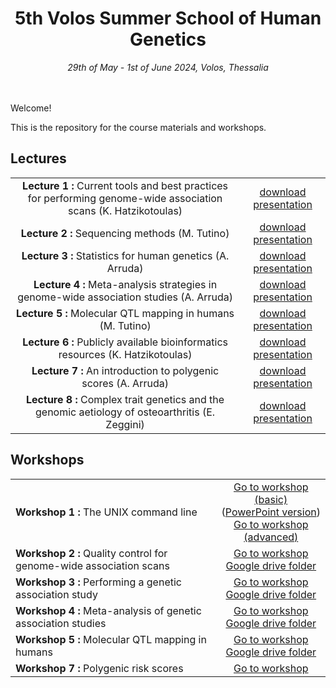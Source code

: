 <div align="center">
<h1>5th Volos Summer School of Human Genetics</h1>
<i>29th of May - 1st of June 2024, Volos, Thessalia</i>
</div>
<br>
<br>


Welcome! 

This is the repository for the course materials and workshops. 

## Lectures
<table>
<tr>
<td align="center"><strong>Lecture 1 : </strong> Current tools and best practices for performing genome-wide association scans (K. Hatzikotoulas)</td>
<td align="center"><a href="https://github.com/wtsi-team144/VolosSummerSchool/raw/master/VSS_2024/Lectures/Lecture1_QC.pdf">download presentation</a> </td>
</tr>
<tr>
<td align="center"><strong>Lecture 2 : </strong> Sequencing methods (M. Tutino)</td>
<td align="center"><a href="https://github.com/wtsi-team144/VolosSummerSchool/raw/master/VSS_2024/Lectures/Lecture2_Sequencing_methods.pdf">download presentation</a> </td>
</tr>
<tr>
<td align="center"><strong>Lecture 3 : </strong> Statistics for human genetics (A. Arruda)</td>
<td align="center"><a href="https://github.com/wtsi-team144/VolosSummerSchool/raw/master/VSS_2024/Lectures/Lecture3_Statistics.pdf">download presentation</a> </td>
</tr>
<tr>
<td align="center"><strong>Lecture 4 : </strong> Meta-analysis strategies in genome-wide association studies (A. Arruda)</td>
<td align="center"><a href="https://github.com/wtsi-team144/VolosSummerSchool/raw/master/VSS_2024/Lectures/Lecture4_MetaAnalysis.pdf">download presentation</a> </td>
</tr>
<tr>
<td align="center"><strong>Lecture 5 : </strong> Molecular QTL mapping in humans (M. Tutino)</td>
<td align="center"><a href="https://github.com/wtsi-team144/VolosSummerSchool/raw/master/VSS_2024/Lectures/Lecture5_molecularQTL.pdf">download presentation</a> </td>
</tr>
<tr>
<td align="center"><strong>Lecture 6 : </strong> Publicly available bioinformatics resources (K. Hatzikotoulas)</td>
<td align="center"><a href="https://github.com/wtsi-team144/VolosSummerSchool/raw/master/VSS_2024/Lectures/Lecture6_PublicResources.pdf">download presentation</a> </td>
<tr>
<td align="center"><strong>Lecture 7 : </strong> An introduction to polygenic scores (A.  Arruda)</td>
<td align="center"><a href="https://github.com/wtsi-team144/VolosSummerSchool/raw/master/VSS_2024/Lectures/Lecture7_PGS.pdf">download presentation</a> </td>
</tr>
<tr>
<td align="center"><strong>Lecture 8 : </strong> Complex trait genetics and the genomic aetiology of osteoarthritis (E. Zeggini)</td>
<td align="center"><a href="https://github.com/wtsi-team144/VolosSummerSchool/raw/master/VSS_2024/Lectures/Lecture8_OA.pdf">download presentation</a> </td>
</tr>
</table>

## Workshops
<center>
<table align="center">
<tr>
<td><strong>Workshop 1 : </strong> The UNIX command line</td>
<td align="center"><a href="http://nbviewer.jupyter.org/github/wtsi-team144/VolosSummerSchool/blob/master/VSS_2024/1a_Workshop_Basic_UNIX/1a_Workshop_Basic_UNIX.ipynb?flush_cache=true">Go to workshop (basic)</a> <br>
(<a href="https://github.com/wtsi-team144/VolosSummerSchool/raw/master/VSS_2023/1a_Workshop_Basic_UNIX/Workshop1_BasicUnix.pptx">PowerPoint version</a>) <br>
<a href="https://nbviewer.org/github/hmgu-itg/VolosSummerSchool/blob/master/VSS_2024/1b_Workshop_Additional_UNIX/1b_Workshop_Additional_UNIX.ipynb?flush_cache=true">Go to workshop (advanced)</a> 
</td>
</tr>
<tr>
<td><strong>Workshop 2 : </strong> Quality control for genome-wide association scans</td>
<td align="center"><a href="https://nbviewer.org/github/hmgu-itg/VolosSummerSchool/blob/master/VSS_2024/2_Workshop_Quality_Control/2_Workshop_Quality_Control.ipynb?flush_cache=true">Go to workshop</a> <br>
<a href="https://drive.google.com/drive/folders/1eJ4481Jz62V9c0tnbNkbXKE6GW4RX4Ll?usp=sharing">Google drive folder </a> 
</td>
</tr>
<tr>
<td><strong>Workshop 3 : </strong> Performing a genetic association study</td>
<td align="center"><a href="https://colab.research.google.com/github/hmgu-itg/VolosSummerSchool/blob/master/VSS_2024/3_Workshop_Genetic_Association/3_Workshop_Genetic_Association.ipynb">Go to workshop</a> <br>
<a href="https://drive.google.com/drive/folders/1eJ4481Jz62V9c0tnbNkbXKE6GW4RX4Ll?usp=sharing">Google drive folder </a>
</td>
</tr>
<tr>
<td><strong>Workshop 4 : </strong> Meta-analysis of genetic association studies</td>
<td align="center"><a href="https://colab.research.google.com/github/hmgu-itg/VolosSummerSchool/blob/master/VSS_2024/4_Workshop_Meta_Analysis/4_Workshop_Meta_analysis.ipynb">Go to workshop</a>  <br>
<a href="https://drive.google.com/drive/folders/1eJ4481Jz62V9c0tnbNkbXKE6GW4RX4Ll?usp=sharing">Google drive folder </a>
</td>
</tr>
<tr>
<td><strong>Workshop 5 : </strong> Molecular QTL mapping in humans</td>
<td align="center"><a href="https://colab.research.google.com/github/hmgu-itg/VolosSummerSchool/blob/master/VSS_2024/5_Workshop_molQTL/5_Workshop_molQTL.ipynb">Go to workshop</a>  <br>
<a href="https://drive.google.com/drive/folders/1eJ4481Jz62V9c0tnbNkbXKE6GW4RX4Ll?usp=sharing">Google drive folder </a>
</td>
</tr>
<tr>
<td><strong>Workshop 7 : </strong> Polygenic risk scores </td>
<td align="center"><a href="https://colab.research.google.com/github/hmgu-itg/VolosSummerSchool/blob/master/VSS_2024/7_Workshop_Polygenic_Scores/7_Workshop_PGS.ipynb">Go to workshop</a> </td>
</tr>
<tr>
</table>
</center>



